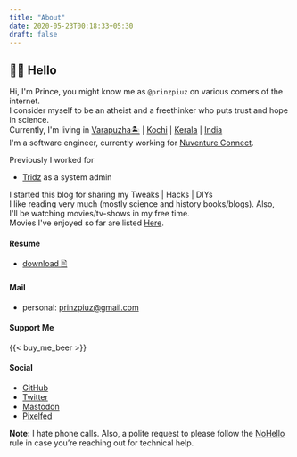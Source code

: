 ```yaml
---
title: "About"
date: 2020-05-23T00:18:33+05:30
draft: false
---
```


## 👋🏽 Hello

Hi, I'm Prince, you might know me as `@prinzpiuz` on various corners of the internet.  
I consider myself to be an atheist and a freethinker who puts trust and hope in science.  
Currently, I'm living in [Varapuzha🏝️](https://en.wikipedia.org/wiki/Varappuzha) | [Kochi](https://en.wikipedia.org/wiki/Ernakulam_district) | [Kerala](https://en.wikipedia.org/wiki/Kerala) | [India](https://en.wikipedia.org/wiki/India)  
I'm a software engineer, currently working for [Nuventure Connect](https://nuventureconnect.com/).

Previously I worked for

- [Tridz](https://tridz.com/) as a system admin

I started this blog for sharing my Tweaks | Hacks | DIYs  
I like reading very much (mostly science and history books/blogs). Also,  
I'll be watching movies/tv-shows in my free time.  
Movies I've enjoyed so far are listed [Here](https://trakt.tv/users/piuzprinz/history).

#### Resume

- [download 🖹](/download/cv.pdf)

#### Mail

- personal: <prinzpiuz@gmail.com>

#### Support Me

{{< buy_me_beer >}}

#### Social

- [GitHub](http://github.com/prinzpiuz)
- [Twitter](https://twitter.com/prinzpiuz/)
- [Mastodon](https://aana.site/@prinzpiuz)
- [Pixelfed](https://pixelfed.social/prinzpiuz)  

**Note:** I hate phone calls. Also, a polite request to please follow the [NoHello](https://www.nohello.com/2013/01/please-dont-say-just-hello-in-chat.html) rule in case you’re reaching out for technical help.
